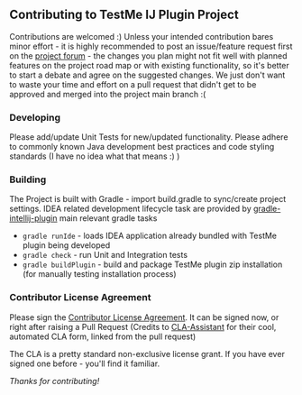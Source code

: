 ## Contributing to TestMe IJ Plugin Project

Contributions are welcomed :)
Unless your intended contribution bares minor effort - it is highly recommended to post an issue/feature request first on the [project forum](https://weirddev.com/forum#!/testme) -
the changes you plan might not fit well with planned features on the project road map or with existing functionality, so it's better to start a debate and agree on the suggested changes.
We just don't want to waste your time and effort on a pull request that didn't get to be approved and merged into the project main branch :(

### Developing
Please add/update Unit Tests for new/updated functionality. Please adhere to commonly known Java development best practices and code styling standards (I have no idea what that means :) ) 


### Building

The Project is built with Gradle - import build.gradle to sync/create project settings.
IDEA related development lifecycle task are provided by [gradle-intellij-plugin](https://github.com/JetBrains/gradle-intellij-plugin)
main relevant gradle tasks
- `gradle runIde` - loads IDEA application already bundled with TestMe plugin being developed
- `gradle check` - run Unit and Integration tests
- `gradle buildPlugin` - build and package TestMe plugin zip installation (for manually testing installation process)  


### Contributor License Agreement

Please sign the [Contributor License Agreement](https://cla-assistant.io/wrdv/testme-idea). 
It can be signed now, or right after raising a Pull Request (Credits to [CLA-Assistant](https://github.com/cla-assistant/cla-assistant) for their cool, automated CLA form, linked from the pull request)
 
The CLA is a pretty standard non-exclusive license grant. If you have ever signed one before - you'll find it familiar.

*Thanks for contributing!*